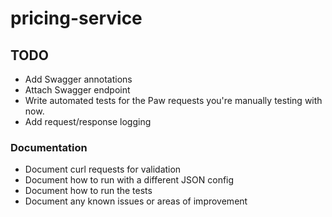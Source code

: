 pricing-service
===============

TODO
----

- Add Swagger annotations
- Attach Swagger endpoint
- Write automated tests for the Paw requests you're manually testing with now.
- Add request/response logging

### Documentation

- Document curl requests for validation
- Document how to run with a different JSON config
- Document how to run the tests
- Document any known issues or areas of improvement